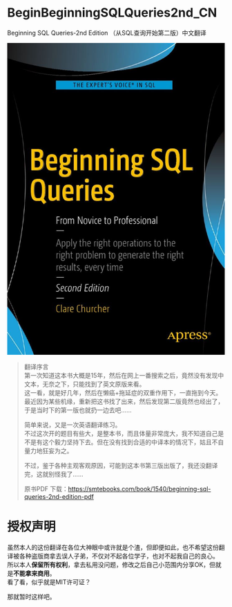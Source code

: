 # BeginBeginningSQLQueries2nd_CN
Beginning SQL Queries-2nd Edition （从SQL查询开始第二版）中文翻译

[![cover](img/cover.jpg)](cover.jpg)

>翻译序言  
>第一次知道这本书大概是15年，然后在网上一番搜索之后，竟然没有发现中文本，无奈之下，只能找到了英文原版来看。  
>这一看，就是好几年，然后在懒癌+拖延症的双重作用下，一直拖到今天。  
>最近因为某些机缘，重新把这书找了出来，然后发现第二版竟然也经出了，于是当时下的第一版也就扔一边去吧……  
>
>简单来说，又是一次英语翻译练习。  
>不过这次开的题目有些大，是整本书，而且体量非常庞大，我不知道自己是不是有这个毅力坚持下去。但在没有找到合适的中译本的情况下，姑且不自量力地狂妄为之。
>
>不过，鉴于各种主观客观原因，可能到这本书第三版出版了，我还没翻译完，这就别怪我了……
>
> 原书PDF 下载：https://smtebooks.com/book/1540/beginning-sql-queries-2nd-edition-pdf

# 授权声明
虽然本人的这份翻译在各位大神眼中或许就是个渣，但即便如此，也不希望这份翻译被各种盗版商拿去误人子弟，不仅对不起各位学子，也对不起我自己的良心。  
所以本人**保留所有权利**，拿去私用没问题，修改之后自己小范围内分享OK，但就是**不能拿来商用**。  
看了看，似乎就是MIT许可证？

那就暂时这样吧。
